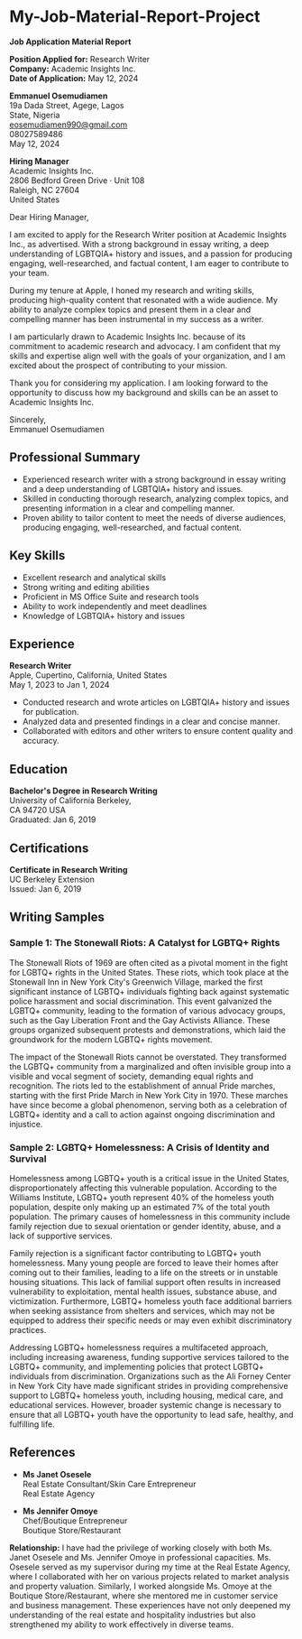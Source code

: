# My-Job-Material-Report-Project
**Job Application Material Report**

**Position Applied for:** Research Writer  
**Company:** Academic Insights Inc.  
**Date of Application:** May 12, 2024

**Emmanuel Osemudiamen**  
19a Dada Street, Agege, Lagos  
State, Nigeria  
eosemudiamen990@gmail.com  
08027589486  
May 12, 2024

**Hiring Manager**  
Academic Insights Inc.  
2806 Bedford Green Drive · Unit 108  
Raleigh, NC 27604  
United States  

Dear Hiring Manager,

I am excited to apply for the Research Writer position at Academic Insights Inc., as advertised. With a strong background in essay writing, a deep understanding of LGBTQIA+ history and issues, and a passion for producing engaging, well-researched, and factual content, I am eager to contribute to your team.

During my tenure at Apple, I honed my research and writing skills, producing high-quality content that resonated with a wide audience. My ability to analyze complex topics and present them in a clear and compelling manner has been instrumental in my success as a writer.

I am particularly drawn to Academic Insights Inc. because of its commitment to academic research and advocacy. I am confident that my skills and expertise align well with the goals of your organization, and I am excited about the prospect of contributing to your mission.

Thank you for considering my application. I am looking forward to the opportunity to discuss how my background and skills can be an asset to Academic Insights Inc.

Sincerely,  
Emmanuel Osemudiamen

## Professional Summary

- Experienced research writer with a strong background in essay writing and a deep understanding of LGBTQIA+ history and issues.
- Skilled in conducting thorough research, analyzing complex topics, and presenting information in a clear and compelling manner.
- Proven ability to tailor content to meet the needs of diverse audiences, producing engaging, well-researched, and factual content.

## Key Skills

- Excellent research and analytical skills
- Strong writing and editing abilities
- Proficient in MS Office Suite and research tools
- Ability to work independently and meet deadlines
- Knowledge of LGBTQIA+ history and issues

## Experience

**Research Writer**  
Apple, Cupertino, California, United States  
May 1, 2023 to Jan 1, 2024

- Conducted research and wrote articles on LGBTQIA+ history and issues for publication.
- Analyzed data and presented findings in a clear and concise manner.
- Collaborated with editors and other writers to ensure content quality and accuracy.

## Education

**Bachelor's Degree in Research Writing**  
University of California Berkeley,  
CA 94720 USA  
Graduated: Jan 6, 2019

## Certifications

**Certificate in Research Writing**  
UC Berkeley Extension  
Issued: Jan 6, 2019

## Writing Samples

### Sample 1: The Stonewall Riots: A Catalyst for LGBTQ+ Rights

The Stonewall Riots of 1969 are often cited as a pivotal moment in the fight for LGBTQ+ rights in the United States. These riots, which took place at the Stonewall Inn in New York City's Greenwich Village, marked the first significant instance of LGBTQ+ individuals fighting back against systematic police harassment and social discrimination. This event galvanized the LGBTQ+ community, leading to the formation of various advocacy groups, such as the Gay Liberation Front and the Gay Activists Alliance. These groups organized subsequent protests and demonstrations, which laid the groundwork for the modern LGBTQ+ rights movement.

The impact of the Stonewall Riots cannot be overstated. They transformed the LGBTQ+ community from a marginalized and often invisible group into a visible and vocal segment of society, demanding equal rights and recognition. The riots led to the establishment of annual Pride marches, starting with the first Pride March in New York City in 1970. These marches have since become a global phenomenon, serving both as a celebration of LGBTQ+ identity and a call to action against ongoing discrimination and injustice.

### Sample 2: LGBTQ+ Homelessness: A Crisis of Identity and Survival

Homelessness among LGBTQ+ youth is a critical issue in the United States, disproportionately affecting this vulnerable population. According to the Williams Institute, LGBTQ+ youth represent 40% of the homeless youth population, despite only making up an estimated 7% of the total youth population. The primary causes of homelessness in this community include family rejection due to sexual orientation or gender identity, abuse, and a lack of supportive services.

Family rejection is a significant factor contributing to LGBTQ+ youth homelessness. Many young people are forced to leave their homes after coming out to their families, leading to a life on the streets or in unstable housing situations. This lack of familial support often results in increased vulnerability to exploitation, mental health issues, substance abuse, and victimization. Furthermore, LGBTQ+ homeless youth face additional barriers when seeking assistance from shelters and services, which may not be equipped to address their specific needs or may even exhibit discriminatory practices.

Addressing LGBTQ+ homelessness requires a multifaceted approach, including increasing awareness, funding supportive services tailored to the LGBTQ+ community, and implementing policies that protect LGBTQ+ individuals from discrimination. Organizations such as the Ali Forney Center in New York City have made significant strides in providing comprehensive support to LGBTQ+ homeless youth, including housing, medical care, and educational services. However, broader systemic change is necessary to ensure that all LGBTQ+ youth have the opportunity to lead safe, healthy, and fulfilling life.

## References

- **Ms Janet Osesele**  
  Real Estate Consultant/Skin Care Entrepreneur  
  Real Estate Agency

- **Ms Jennifer Omoye**  
  Chef/Boutique Entrepreneur  
  Boutique Store/Restaurant

**Relationship:** I have had the privilege of working closely with both Ms. Janet Osesele and Ms. Jennifer Omoye in professional capacities. Ms. Osesele served as my supervisor during my time at the Real Estate Agency, where I collaborated with her on various projects related to market analysis and property valuation. Similarly, I worked alongside Ms. Omoye at the Boutique Store/Restaurant, where she mentored me in customer service and business management. These experiences have not only deepened my understanding of the real estate and hospitality industries but also strengthened my ability to work effectively in diverse teams.
